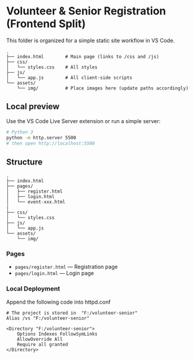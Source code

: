 # Volunteer & Senior Registration (Frontend Split)

This folder is organized for a simple static site workflow in VS Code.

```
.
├── index.html        # Main page (links to /css and /js)
├── css/
│   └── styles.css    # All styles
├── js/
│   └── app.js        # All client-side scripts
└── assets/
    └── img/          # Place images here (update paths accordingly)
```

## Local preview
Use the VS Code Live Server extension or run a simple server:
```bash
# Python 3
python -m http.server 5500
# then open http://localhost:5500
```

## Structure
```
.
├── index.html
├── pages/
│   ├── register.html
│   ├── login.html
│   └── event-xxx.html
|
├── css/
│   └── styles.css
├── js/
│   └── app.js
└── assets/
    └── img/
```


### Pages
- `pages/register.html` — Registration page
- `pages/login.html` — Login page


### Local Deployment
Append the following code into httpd.conf
```
# The project is stored in  "F:/volunteer-senior"
Alias /vs "F:/volunteer-senior"

<Directory "F:/volunteer-senior">
    Options Indexes FollowSymLinks
    AllowOverride All
    Require all granted
</Directory>
```
